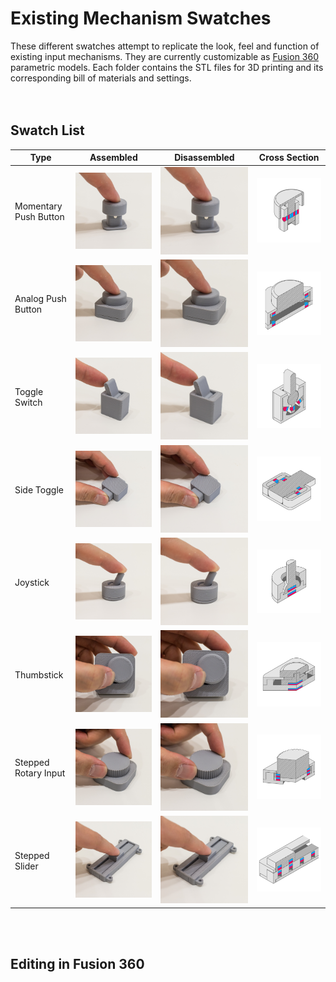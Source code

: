 # Existing Mechanism Swatches

These different swatches attempt to replicate the look, feel and function of existing input mechanisms. They are currently customizable as [Fusion 360](https://www.autodesk.com/products/fusion-360/students-teachers-educators) parametric models. Each folder contains the STL files for 3D printing and its corresponding bill of materials and settings.
<br><br><br>

## Swatch List

| Type | Assembled | Disassembled | Cross Section |
| --- | --- | --- | --- |
| Momentary Push Button | ![Momentary Push Button](Momentary%20Push%20Button/MomentaryButton_Assembled.png) | ![Momentary Push Button](Momentary%20Push%20Button/MomentaryButton_Assembled.png) | ![Momentary Push Button](Momentary%20Push%20Button/X_MomentaryPush.png) |
| Analog Push Button | ![Analog Push Button](Analog%20Push%20Button/AnalogPush_Assembled.png) | ![Analog Push Button](Analog%20Push%20Button/AnalogPush_Assembled.png) | ![Analog Push Button](Analog%20Push%20Button/X_AnalogPush.png) |
| Toggle Switch | ![Toggle Switch](Toggle%20Switch/ToggleSwitch_Assembled.png) | ![Toggle Switch](Toggle%20Switch/ToggleSwitch_Assembled.png) | ![Toggle Switch](Toggle%20Switch/X_ToggleSwitch.png) |
| Side Toggle | ![Side Toggle](Side%20Toggle/SideToggle_Assembled.png) | ![Side Toggle](Side%20Toggle/SideToggle_Assembled.png) | ![Side Toggle](Side%20Toggle/X_SideToggle.png) |
| Joystick | ![Joystick](Joystick/Joystick_Assembled.png) | ![Joystick](Joystick/Joystick_Assembled.png) | ![Joystick](Joystick/X_Joystick.png) |
| Thumbstick | ![Thumbstick](Thumbstick/Thumbstick_Assembled.png) | ![Thumbstick](Thumbstick/Thumbstick_Assembled.png) | ![Thumbstick](Thumbstick/X_Thumbstick.png) |
| Stepped Rotary Input | ![Stepped Rotary Input](Stepped%20Rotary%20Input/Rotary_Assembled.png) | ![Stepped Rotary Input](Stepped%20Rotary%20Input/Rotary_Assembled.png) | ![Stepped Rotary Input](Stepped%20Rotary%20Input/X_Rotary.png) |
| Stepped Slider | ![Stepped Slider](Stepped%20Slider/Slider_Assembled.png) | ![Stepped Slider](Stepped%20Slider/Slider_Assembled.png) | ![Stepped Slider](Stepped%20Slider/X_Slider.png) | 

<br><br>

## Editing in Fusion 360

